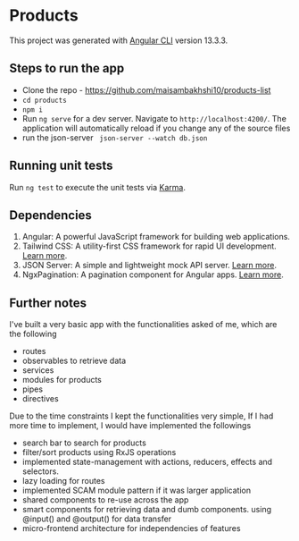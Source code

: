 # Products

This project was generated with [Angular CLI](https://github.com/angular/angular-cli) version 13.3.3.

## Steps to run the app

- Clone the repo - https://github.com/maisambakhshi10/products-list
- `cd products`
- `npm i`
- Run `ng serve` for a dev server. Navigate to `http://localhost:4200/`. The application will automatically reload if you change any of the source files
- run the json-server ` json-server --watch db.json`

## Running unit tests

Run `ng test` to execute the unit tests via [Karma](https://karma-runner.github.io).

## Dependencies

1.  Angular: A powerful JavaScript framework for building web applications.
2.  Tailwind CSS: A utility-first CSS framework for rapid UI development. [Learn more](https://tailwindcss.com/docs/guides/angular).
3.  JSON Server: A simple and lightweight mock API server. [Learn more](https://www.npmjs.com/package/json-server).
4.  NgxPagination: A pagination component for Angular apps. [Learn more](https://www.npmjs.com/package/ngx-pagination).

## Further notes

I've built a very basic app with the functionalities asked of me, which are the following

- routes
- observables to retrieve data
- services
- modules for products
- pipes
- directives

Due to the time constraints I kept the functionalities very simple, If I had more time to implement, I would have implemented the followings

- search bar to search for products
- filter/sort products using RxJS operations
- implemented state-management with actions, reducers, effects and selectors.
- lazy loading for routes
- implemented SCAM module pattern if it was larger application
- shared components to re-use across the app
- smart components for retrieving data and dumb components. using @input() and @output() for data transfer
- micro-frontend architecture for independencies of features
